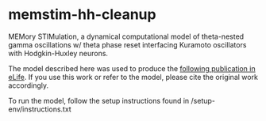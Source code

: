 # memstim-hh-cleanup
MEMory STIMulation, a dynamical computational model of theta-nested gamma oscillations w/ theta phase reset interfacing Kuramoto oscillators with Hodgkin-Huxley neurons.

The model described here was used to produce the [following publication in eLife](https://elifesciences.org/articles/87356). If you use this work or refer to the model, please cite the original work accordingly.

To run the model, follow the setup instructions found in /setup-env/instructions.txt

